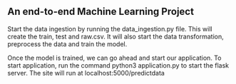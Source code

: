 ## An end-to-end Machine Learning Project

Start the data ingestion by running the data_ingestion.py file. This will create the train, test and raw.csv. It will also start the data transformation, preprocess the data and train the model. 

Once the model is trained, we can go ahead and start our application. 
To start application, run the command python3 application.py to start the flask server. 
The site will run at localhost:5000/predictdata